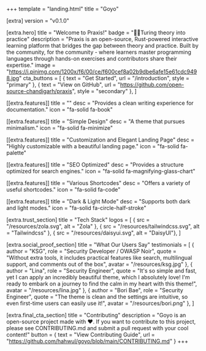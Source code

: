 +++
template = "landing.html"
title = "Goyo"

[extra]
version = "v0.1.0"

[extra.hero]
title = "Welcome to Praxis!"
badge = "🏃🏻Turing theory into practice"
description = "Praxis is an open-source, Rust-powered interactive learning platform that bridges the gap between theory and practice. Built by the community, for the community - where learners master programming languages through hands-on exercises and contributors share their expertise."
image = "https://i.pinimg.com/1200x/f6/00/ce/f600cef8a02b9dbe6afe15e61cdc9498.jpg"
cta_buttons = [
    { text = "Get Started", url = "/introduction", style = "primary" },
    { text = "View on GitHub", url = "https://github.com/open-source-chandigarh/praxis", style = "secondary" },
]

[[extra.features]]
title = ""
desc = "Provides a clean writing experience for documentation."
icon = "fa-solid fa-book"

[[extra.features]]
title = "Simple Design"
desc = "A theme that pursues minimalism."
icon = "fa-solid fa-minimize"

[[extra.features]]
title = "Customization and Elegant Landing Page"
desc = "Highly customizable with a beautiful landing page."
icon = "fa-solid fa-palette"

[[extra.features]]
title = "SEO Optimized"
desc = "Provides a structure optimized for search engines."
icon = "fa-solid fa-magnifying-glass-chart"

[[extra.features]]
title = "Various Shortcodes"
desc = "Offers a variety of useful shortcodes."
icon = "fa-solid fa-code"

[[extra.features]]
title = "Dark & Light Mode"
desc = "Supports both dark and light modes."
icon = "fa-solid fa-circle-half-stroke"

[extra.trust_section]
title = "Tech Stack"
logos = [
    { src = "/resources/zola.svg", alt = "Zola" },
    { src = "/resources/tailwindcss.svg", alt = "Tailwindcss" },
    { src = "/resources/daisyui.svg", alt = "DaisyUI"},
]

[extra.social_proof_section]
title = "What Our Users Say"
testimonials = [
    { author = "KSG", role = "Security Developer / OWASP Noir", quote = "Without extra tools, it includes practical features like search, multilingual support, and comments out of the box", avatar = "/resources/ksg.jpg" },
    { author = "Lina", role = "Security Engineer", quote = "It's so simple and fast, yet I can apply an incredibly beautiful theme, which I absolutely love! I'm ready to embark on a journey to find the calm in my heart with this theme!", avatar = "/resources/lina.jpg" },
    { author = "Bori Bae", role = "Security Engineer", quote = "The theme is clean and the settings are intuitive, so even first-time users can easily use it!", avatar = "/resources/bori.png" },
]

[extra.final_cta_section]
title = "Contributing"
description = "Goyo is an open-source project made with ❤️. If you want to contribute to this project, please see CONTRIBUTING.md and submit a pull request with your cool content!"
button = { text = "View Contributing Guide", url = "https://github.com/hahwul/goyo/blob/main/CONTRIBUTING.md" }
+++